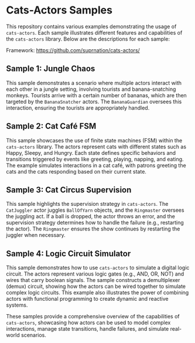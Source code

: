 # Cats-Actors Samples

This repository contains various examples demonstrating the usage of `cats-actors`. Each sample illustrates different features and capabilities of the `cats-actors` library. Below are the descriptions for each sample:

Framework: https://github.com/suprnation/cats-actors/

## Sample 1: Jungle Chaos

This sample demonstrates a scenario where multiple actors interact with each other in a jungle setting, involving tourists and banana-snatching monkeys. Tourists arrive with a certain number of bananas, which are then targeted by the `BananaSnatcher` actors. The `BananaGuardian` oversees this interaction, ensuring the tourists are appropriately handled.

## Sample 2: Cat Café FSM

This sample showcases the use of finite state machines (FSM) within the `cats-actors` library. The actors represent cats with different states such as Happy, Sleepy, and Hungry. Each state defines specific behaviors and transitions triggered by events like greeting, playing, napping, and eating. The example simulates interactions in a cat café, with patrons greeting the cats and the cats responding based on their current state.

## Sample 3: Cat Circus Supervision

This sample highlights the supervision strategy in `cats-actors`. The `CatJuggler` actor juggles `BallOfYarn` objects, and the `Ringmaster` oversees the juggling act. If a ball is dropped, the actor throws an error, and the supervision strategy determines how to handle the failure (e.g., restarting the actor). The `Ringmaster` ensures the show continues by restarting the juggler when necessary.

## Sample 4: Logic Circuit Simulator

This sample demonstrates how to use `cats-actors` to simulate a digital logic circuit. The actors represent various logic gates (e.g., AND, OR, NOT) and wires that carry boolean signals. The sample constructs a demultiplexer (demux) circuit, showing how the actors can be wired together to simulate complex logic circuits. This example also illustrates the power of combining actors with functional programming to create dynamic and reactive systems.

These samples provide a comprehensive overview of the capabilities of `cats-actors`, showcasing how actors can be used to model complex interactions, manage state transitions, handle failures, and simulate real-world scenarios.
